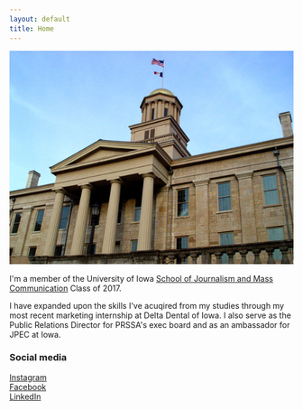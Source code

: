 ```yaml
---
layout: default
title: Home
---
```


![logo](public/OldcapitolIowaCity.jpg)

I'm a member of the University of Iowa [School of Journalism and Mass Communication](http://clas.uiowa.edu/sjmc/) Class of 2017.

I have expanded upon the skills I've acuqired from my studies through my most recent marketing internship at Delta Dental of Iowa. I also serve as the Public Relations Director for PRSSA's exec board and as an ambassador for JPEC at Iowa. 

### Social media

<!-- go to http://fontawesome.io/icons/ to see more icons -->
<p class="social-icons">
<a href="http://instagram.com/claregoood"><i class="fa fa-twitter-square" aria-hidden="true"></i>Instagram</a>
<br>
<a href="http://facebook.com/clare.goodwin.35"><i class="fa fa-facebook-square" aria-hidden="true"></i>Facebook</a>
<br>
<a href="http://linkedin.com/in/clare-goodwin-05a570b7"><i class="fa fa-linkedin-square" aria-hidden="true"></i>LinkedIn</a>
</p>

